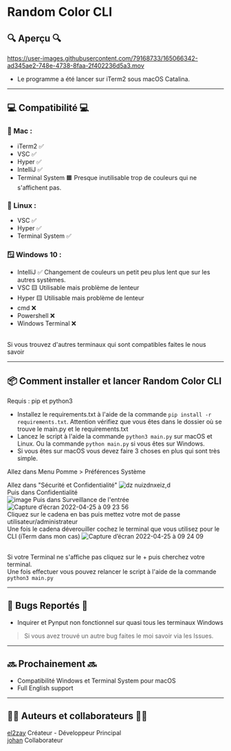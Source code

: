 # Random Color CLI

## 🔍 Aperçu 🔍


https://user-images.githubusercontent.com/79168733/165066342-ad345ae2-748e-4738-8faa-2f402236d5a3.mov

 * Le programme a été lancer sur iTerm2 sous macOS Catalina.

___
## 💻 Compatibilité 💻


 ### ** Mac** :
 - iTerm2 ✅
 - VSC ✅
 - Hyper ✅ 
 - IntelliJ ✅ 
 - Terminal System 🟧 Presque inutilisable trop de couleurs qui ne s'affichent pas. 

 ### **🐧 Linux** :
- VSC ✅
- Hyper ✅
- Terminal System ✅

 ### **🪟 Windows 10** :
- IntelliJ ✅ Changement de couleurs un petit peu plus lent que sur les autres systèmes.
- VSC 🟨 Utilisable mais problème de lenteur
- Hyper 🟨 Utilisable mais problème de lenteur
- cmd ❌
- Powershell ❌
- Windows Terminal ❌

\
 Si vous trouvez d'autres terminaux qui sont compatibles faites le nous savoir
___
## 📦 Comment installer et lancer Random Color CLI
Requis : pip et python3 
- Installez le requirements.txt à l'aide de la commande `pip install -r requirements.txt`. Attention vérifiez que vous êtes dans le dossier où se trouve le main.py et le requirements.txt
- Lancez le script à l'aide la commande `python3 main.py` sur macOS et Linux. Ou la commande `python main.py` si vous êtes sur Windows.
- Si vous êtes sur macOS vous devez faire 3 choses en plus qui sont très simple.

Allez dans Menu Pomme > Préférences Système

Allez dans "Sécurité et Confidentialité"
![dz nuizdnxeiz,d](https://user-images.githubusercontent.com/79168733/165068097-f66dae94-4371-4f5a-9c17-583a7d898670.png)
\
Puis dans Confidentialité
\
![image](https://user-images.githubusercontent.com/79168733/165068536-a136266d-e20c-4c79-a13a-08a5f608e7a3.png)
              Puis dans Surveillance de l'entrée 
\
![Capture d’écran 2022-04-25 à 09 23 56](https://user-images.githubusercontent.com/79168733/165068644-eff80770-5bc1-4c27-acf4-40166feb30a7.png)
\
Cliquez sur le cadena en bas puis mettez votre mot de passe utilisateur/administrateur
\
Une fois le cadena déverouiller cochez le terminal que vous utilisez pour le CLI (iTerm dans mon cas)
![Capture d’écran 2022-04-25 à 09 24 09](https://user-images.githubusercontent.com/79168733/165069044-1224e8fc-5703-4dde-a7d5-b89a851da0cc.png)

\
Si votre Terminal ne s'affiche pas cliquez sur le + puis cherchez votre terminal.
\
Une fois effectuer vous pouvez relancer le script à l'aide de la commande `python3 main.py`
___
## 🐞 Bugs Reportés 🐞
- Inquirer et Pynput non fonctionnel sur quasi tous les terminaux Windows

> Si vous avez trouvé un autre bug faites le moi savoir via les Issues.

___
## 🔜 Prochainement 🔜
- Compatibilité Windows et Terminal System pour macOS
- Full English support
___
## 👨‍💻 Auteurs et collaborateurs 👩‍💻 
[el2zay](https://github.com/el2zay) Créateur - Développeur Principal \
[johan](https://github.com/johan-perso) Collaborateur 
